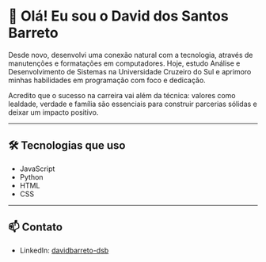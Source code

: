 # 👋 Olá! Eu sou o David dos Santos Barreto

Desde novo, desenvolvi uma conexão natural com a tecnologia, através de manutenções e formatações em computadores. Hoje, estudo Análise e Desenvolvimento de Sistemas na Universidade Cruzeiro do Sul e aprimoro minhas habilidades em programação com foco e dedicação.

Acredito que o sucesso na carreira vai além da técnica: valores como lealdade, verdade e família são essenciais para construir parcerias sólidas e deixar um impacto positivo.

---

## 🛠️ Tecnologias que uso

- JavaScript  
- Python  
- HTML  
- CSS  

---

## 📫 Contato

- LinkedIn: [davidbarreto-dsb](https://www.linkedin.com/in/davidbarreto-dsb)
